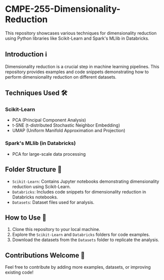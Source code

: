 # CMPE-255-Dimensionality-Reduction

This repository showcases various techniques for dimensionality reduction using Python libraries like Scikit-Learn and Spark's MLlib in Databricks.

## Introduction ℹ️

Dimensionality reduction is a crucial step in machine learning pipelines. This repository provides examples and code snippets demonstrating how to perform dimensionality reduction on different datasets.

## Techniques Used 🛠️

### Scikit-Learn
- PCA (Principal Component Analysis)
- t-SNE (t-distributed Stochastic Neighbor Embedding)
- UMAP (Uniform Manifold Approximation and Projection)

### Spark's MLlib (in Databricks)
- PCA for large-scale data processing

## Folder Structure 📂

- `Scikit-Learn`: Contains Jupyter notebooks demonstrating dimensionality reduction using Scikit-Learn.
- `Databricks`: Includes code snippets for dimensionality reduction in Databricks notebooks.
- `Datasets`: Dataset files used for analysis.

## How to Use 🚀

1. Clone this repository to your local machine.
2. Explore the `Scikit-Learn` and `Databricks` folders for code examples.
3. Download the datasets from the `Datasets` folder to replicate the analysis.

## Contributions Welcome 🤝

Feel free to contribute by adding more examples, datasets, or improving existing code!
